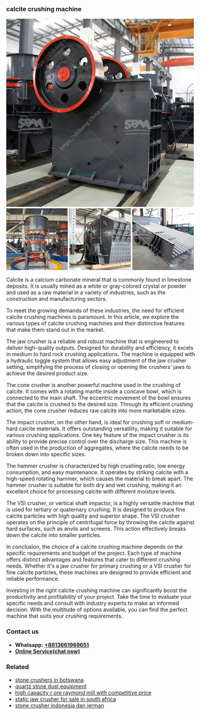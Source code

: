 <h3>calcite crushing machine</h3><img src='1702260036.jpg' alt=''><p>Calcite is a calcium carbonate mineral that is commonly found in limestone deposits. It is usually mined as a white or gray-colored crystal or powder and used as a raw material in a variety of industries, such as the construction and manufacturing sectors.</p><p>To meet the growing demands of these industries, the need for efficient calcite crushing machines is paramount. In this article, we explore the various types of calcite crushing machines and their distinctive features that make them stand out in the market.</p><p>The jaw crusher is a reliable and robust machine that is engineered to deliver high-quality outputs. Designed for durability and efficiency, it excels in medium to hard rock crushing applications. The machine is equipped with a hydraulic toggle system that allows easy adjustment of the jaw crusher setting, simplifying the process of closing or opening the crushers' jaws to achieve the desired product size.</p><p>The cone crusher is another powerful machine used in the crushing of calcite. It comes with a rotating mantle inside a concave bowl, which is connected to the main shaft. The eccentric movement of the bowl ensures that the calcite is crushed to the desired size. Through its efficient crushing action, the cone crusher reduces raw calcite into more marketable sizes.</p><p>The impact crusher, on the other hand, is ideal for crushing soft or medium-hard calcite materials. It offers outstanding versatility, making it suitable for various crushing applications. One key feature of the impact crusher is its ability to provide precise control over the discharge size. This machine is often used in the production of aggregates, where the calcite needs to be broken down into specific sizes.</p><p>The hammer crusher is characterized by high crushing ratio, low energy consumption, and easy maintenance. It operates by striking calcite with a high-speed rotating hammer, which causes the material to break apart. The hammer crusher is suitable for both dry and wet crushing, making it an excellent choice for processing calcite with different moisture levels.</p><p>The VSI crusher, or vertical shaft impactor, is a highly versatile machine that is used for tertiary or quaternary crushing. It is designed to produce fine calcite particles with high quality and superior shape. The VSI crusher operates on the principle of centrifugal force by throwing the calcite against hard surfaces, such as anvils and screens. This action effectively breaks down the calcite into smaller particles.</p><p>In conclusion, the choice of a calcite crushing machine depends on the specific requirements and budget of the project. Each type of machine offers distinct advantages and features that cater to different crushing needs. Whether it's a jaw crusher for primary crushing or a VSI crusher for fine calcite particles, these machines are designed to provide efficient and reliable performance.</p><p>Investing in the right calcite crushing machine can significantly boost the productivity and profitability of your project. Take the time to evaluate your specific needs and consult with industry experts to make an informed decision. With the multitude of options available, you can find the perfect machine that suits your crushing requirements.</p><h3>Contact us</h3><ul><li><strong>Whatsapp:&nbsp;<a href="https://wa.me/8613661969651">+8613661969651</a></strong></li><li><a href="https://swt.shibang-china.com/?git&amp;zhl&amp;calcite crushing machine"><strong>Online Service(chat now)</strong></a></li></ul><h3>Related</h3><ul><li><a href='stone crushers in botswana.md'>stone crushers in botswana</a></li><li><a href='quartz stone dust equipment.md'>quartz stone dust equipment</a></li><li><a href='high capacity r ore raymond mill with competitive price.md'>high capacity r ore raymond mill with competitive price</a></li><li><a href='static jaw crusher for sale in south africa.md'>static jaw crusher for sale in south africa</a></li><li><a href='stone crusher indonesia dan jerman.md'>stone crusher indonesia dan jerman</a></li></ul>